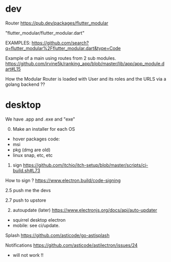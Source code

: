 # dev


Router
https://pub.dev/packages/flutter_modular

"flutter_modular/flutter_modular.dart"

EXAMPLES: https://github.com/search?q=flutter_modular%2Fflutter_modular.dart&type=Code

Example of a main using routes from 2 sub modules.
https://github.com/irvine5k/ranking_app/blob/master/lib/app/app_module.dart#L15

How the Modular Router is loaded with User and its roles and the URLS via a golang backend ??


# desktop

We have .app and .exe and "exe"

0. Make an installer for each OS
- hover packages code:
- msi
- pkg (dmg are old)
- linux snap, etc, etc

1. sign
https://github.com/itchio/itch-setup/blob/master/scripts/ci-build.sh#L73

How to sign ?
https://www.electron.build/code-signing

2.5 push me the devs

2.7 push to upstore

2. autoupdate (later)
https://www.electronjs.org/docs/api/auto-updater
- squirrel desktop electron
- mobile: see ci/update.


Splash
https://github.com/asticode/go-astisplash

Notifications
https://github.com/asticode/astilectron/issues/24
- will not work !!



